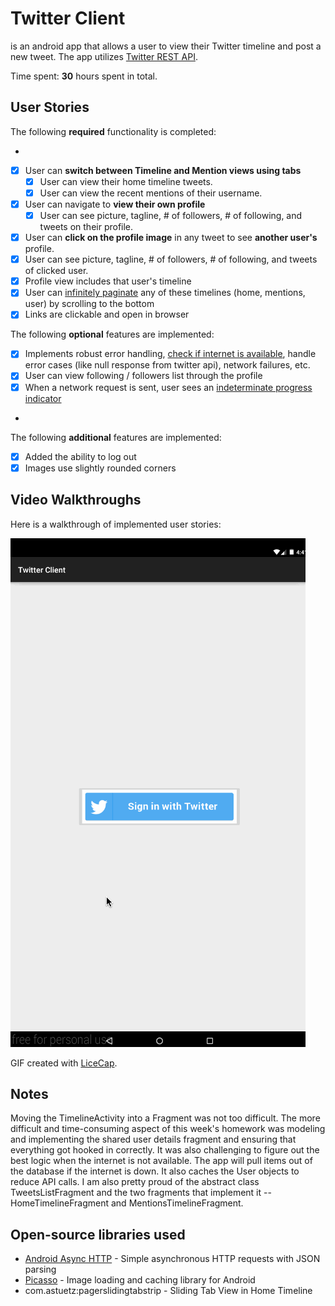 # Twitter Client

is an android app that allows a user to view their Twitter timeline and post a new tweet. The app utilizes [Twitter REST API](https://dev.twitter.com/rest/public).

Time spent: **30** hours spent in total.

## User Stories


The following **required** functionality is completed:

* 
* [x] User can **switch between Timeline and Mention views using tabs**
  * [x] User can view their home timeline tweets.
  * [x] User can view the recent mentions of their username.
* [x] User can navigate to **view their own profile**
  * [x] User can see picture, tagline, # of followers, # of following, and tweets on their profile.
* [x] User can **click on the profile image** in any tweet to see **another user's** profile.
 * [x] User can see picture, tagline, # of followers, # of following, and tweets of clicked user.
 * [x] Profile view includes that user's timeline
* [x] User can [infinitely paginate](http://guides.codepath.com/android/Endless-Scrolling-with-AdapterViews) any of these timelines (home, mentions, user) by scrolling to the bottom
* [x] Links are clickable and open in browser

The following **optional** features are implemented:

* [x] Implements robust error handling, [check if internet is available](http://guides.codepath.com/android/Sending-and-Managing-Network-Requests#checking-for-network-connectivity), handle error cases (like null response from twitter api), network failures, etc.
* [x] User can view following / followers list through the profile
* [x] When a network request is sent, user sees an [indeterminate progress indicator](http://guides.codepath.com/android/Handling-ProgressBars#progress-within-actionbar)
* 
The following **additional** features are implemented:

* [x] Added the ability to log out
* [x] Images use slightly rounded corners

## Video Walkthroughs

Here is a walkthrough of implemented user stories:

<img src='https://github.com/kshantaramanUFL/SimpleTwitterClient/raw/master/app/Twitter_Client.gif' alt='Video Walkthrough'/>

GIF created with [LiceCap](http://www.cockos.com/licecap/).

## Notes

Moving the TimelineActivity into a Fragment was not too difficult. The more difficult and time-consuming aspect of this week's homework was modeling and implementing the shared user details fragment and ensuring that everything got hooked in correctly.  It was also challenging to figure out the best logic when the internet is not available.  The app will pull items out of the database if the internet is down.  It also caches the User objects to reduce API calls.  I am also pretty proud of the abstract class TweetsListFragment and the two fragments that implement it -- HomeTimelineFragment and MentionsTimelineFragment.

## Open-source libraries used

- [Android Async HTTP](https://github.com/loopj/android-async-http) - Simple asynchronous HTTP requests with JSON parsing
- [Picasso](http://square.github.io/picasso/) - Image loading and caching library for Android
- com.astuetz:pagerslidingtabstrip - Sliding Tab View in Home Timeline
